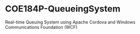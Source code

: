 # COE184P-QueueingSystem
Real-time Queuing System using Apache Cordova and Windows Communications Foundation (WCF)
